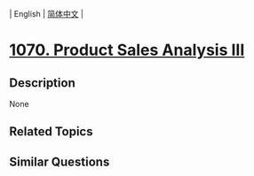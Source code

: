 
| English | [简体中文](README.md) |
# [1070. Product Sales Analysis III](https://leetcode-cn.com/problems/product-sales-analysis-iii/)
## Description
None
## Related Topics

## Similar Questions

